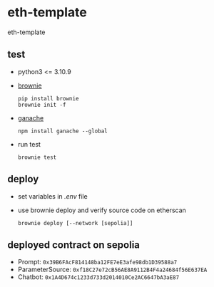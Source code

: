 # eth-template
eth-template

## test
- python3 <= 3.10.9
- [brownie](https://eth-brownie.readthedocs.io/en/stable/index.html)
  ```shell
  pip install brownie
  brownie init -f
  ```

- [ganache](https://github.com/trufflesuite/ganache)
  ```shell
  npm install ganache --global
  ```

- run test
  ```shell
  brownie test
  ```

## deploy
- set variables in _.env_ file

- use brownie deploy and verify source code on etherscan
  ```shell
  brownie deploy [--network [sepolia]]
  ```

## deployed contract on sepolia
- Prompt: `0x39B6FAcF814148ba12FE7eE3afe98db1D39588a7`
- ParameterSource: `0xf18C27e72cB56AE8A9112B4F4a24684f56E637EA`
- Chatbot: `0x1A4D674c1233d733d2014010Ce2AC6647bA3aE87`
